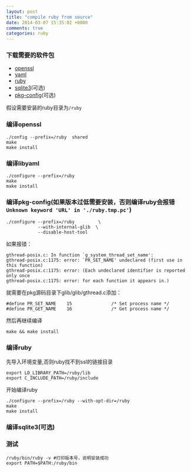 ```yaml
---
layout: post
title: "compile ruby from source"
date: 2014-03-07 15:35:02 +0800
comments: true
categories: ruby
---
```


### 下载需要的软件包

* [openssl](http://www.openssl.org/source/)
* [yaml](http://pyyaml.org/wiki/PyYAML)
* [ruby](https://www.ruby-lang.org)
* [sqlite3](http://sqlite.org/2014/sqlite-autoconf-3080301.tar.gz)(可选)
* [pkg-config](http://pkgconfig.freedesktop.org/releases/pkg-config-0.28.tar.gz)(可选)

<!--more-->

假设需要安装的ruby目录为`/ruby`

### 编译openssl

	./config --prefix=/ruby  shared
	make 
	make install
	
### 编译libyaml

	./configure --prefix=/ruby
	make
	make install

### 编译pkg-config(如果版本过低需要安装，否则编译ruby会报错`Unknown keyword 'URL' in './ruby.tmp.pc'`)

	./configure --prefix=/ruby         \
	            --with-internal-glib  \
	            --disable-host-tool
	
如果报错：

	gthread-posix.c: In function `g_system_thread_set_name':
	gthread-posix.c:1175: error: `PR_SET_NAME' undeclared (first use in this function)
	gthread-posix.c:1175: error: (Each undeclared identifier is reported only once
	gthread-posix.c:1175: error: for each function it appears in.)

就需要在pkg源码目录下glib/glib/gthread.c添加：


	#define PR_SET_NAME    15               /* Set process name */
	#define PR_GET_NAME    16               /* Get process name */

然后再继续编译

	make && make install
	
### 编译ruby

先导入环境变量,否则ruby找不到ssl的链接目录

	export LD_LIBRARY_PATH=/ruby/lib
	export C_INCLUDE_PATH=/ruby/include
	
开始编译ruby

	./configure --prefix=/ruby --with-opt-dir=/ruby
	make
	make install
	
### 编译sqlite3(可选)
	
### 测试

	/ruby/bin/ruby -v #打印版本号，说明安装成功
	export PATH=$PATH:/ruby/bin
	